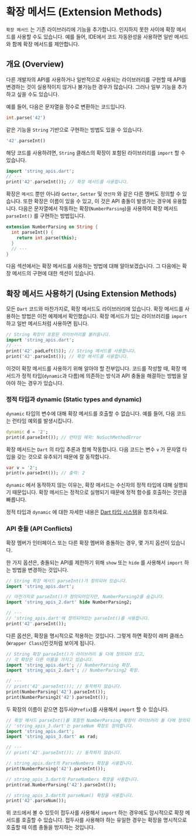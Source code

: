 # 확장 메서드 (Extension Methods)
`확장 메서드` 는 기존 라이브러리에 기능을 추가합니다. 인지하지 못한 사이에 확장 메서드를 사용할 수도 있습니다. 예를 들어, IDE에서 코드 자동완성을 사용하면 일반 메서드와 함께 확장 메서드를 제안합니다.

## 개요 (Overview)
다른 개발자의 API를 사용하거나 일반적으로 사용되는 라이브러리를 구현할 때 API를 변경하는 것이 실용적이지 않거나 불가능한 경우가 많습니다. 그러나 일부 기능을 추가하고 싶을 수도 있습니다.

예를 들어, 다음은 문자열을 정수로 변환하는 코드입니다.
```dart
int.parse('42')
```

같은 기능을 `String` 기반으로 구현하는 방법도 있을 수 있습니다.
```dart
'42'.parseInt()
```

해당 코드를 사용하려면, `String` 클래스의 확장이 포함된 라이브러리를 `import` 할 수 있습니다.
```dart
import 'string_apis.dart';
// ···
print('42'.parseInt()); // 확장 메서드를 사용합니다.
```

확장은 `메서드` 뿐만 아니라 `Getter`, `Setter` 및 `연산자` 와 같은 다른 멤버도 정의할 수 있습니다. 또한 확장은 이름이 있을 수 있고, 이 것은 API 충돌이 발생가는 경우에 유용합니다. 다음은 문자열에서 작동하는 확장(`NumberParsing`)을 사용하여 확장 메서드 `parseInt()` 를 구현하는 방법입니다.
```dart
extension NumberParsing on String {
  int parseInt() {
    return int.parse(this);
  }
  // ···
}
```

다음 섹션에서는 확장 메서드를 사용하는 방법에 대해 알아보겠습니다. 그 다음에는 확장 메서드의 구현에 대한 섹션이 있습니다.

## 확장 메서드 사용하기 (Using Extension Methods)
모든 `Dart` 코드와 마찬가지로, 확장 메서드도 라이브러리에 있습니다. 확장 메서드를 사용하는 방법은 이전 예제에서 확인했습니다. 확장 메서드가 있는 라이브러리를 `import` 하고 일반 메서드처럼 사용하면 됩니다.
```dart
// String 확장이 포함된 라이브러리를 불러옵니다.
import 'string_apis.dart';
// ···
print('42'.padLeft(5)); // String 메서드를 사용합니다.
print('42'.parseInt()); // 확장 메서드를 사용합니다.
```

이것이 확장 메서드를 사용하기 위해 알아야 할 전부입니다. 코드를 작성할 때, 확장 메서드가 정적 타입(`dynamic`과 다름)에 의존하는 방식과 API 충돌을 해결하는 방법을 알아야 하는 경우가 있습니다.

### 정적 타입과 dynamic (Static types and dynamic)
`dynamic` 타입의 변수에 대해 확장 메서드를 호출할 수 없습니다. 예를 들어, 다음 코드는 런타임 예외를 발생시킵니다.
```dart
dynamic d = '2';
print(d.parseInt()); // 런타임 예외: NoSuchMethodError
```

확장 메서드는 `Dart` 의 타입 추론과 함께 작동합니다. 다음 코드는 변수 `v` 가 문자열 타입을 갖는 것으로 유추되기 때문에 잘 동작합니다.
```dart
var v = '2';
print(v.parseInt()); // 출력: 2
```

`dynamic` 에서 동작하지 않는 이유는, 확장 메서드는 수신자의 정적 타입에 대해 실행되기 때문입니다. 확장 메서드는 정적으로 실행되기 때문에 정적 함수를 호출하는 것만큼 빠릅니다.

정적 타입과 `dynamic` 에 대한 자세한 내용은 [Dart 타입 시스템](https://dart.dev/language/type-system)을 참조하세요.

### API 충돌 (API Conflicts)
확장 멤버가 인터페이스 또는 다른 확장 멤버와 충돌하는 경우, 몇 가지 옵션이 있습니다.

한 가지 옵션은, 충돌되는 API를 제한하기 위해 `show` 또는 `hide` 를 사용해서 `import` 하는 방법을 변경하는 것입니다.
```dart
// String 확장 메서드 parseInt()가 정의되어 있습니다.
import 'string_apis.dart';

// 마찬가지로 parseInt()가 정의되어있지만, NumberParsing2를 숨깁니다.
import 'string_apis_2.dart' hide NumberParsing2;

// ···
// 'string_apis.dart'에 정의되어있는 parseInt()를 사용합니다.
print('42'.parseInt());
```

다른 옵션은, 확장을 명시적으로 적용하는 것입니다. 그렇게 하면 확장이 래퍼 클래스(`Wrapper Class`)인것처럼 보이게 됩니다.
```dart
// String 확장 parseInt()가 라이브러리 둘 다에 정의되어 있고,
// 각 확장은 다른 이름을 가지고 있습니다.
import 'string_apis.dart'; // NumberParsing 확장.
import 'string_apis_2.dart'; // NumberParsing2 확장.

// ···
// print('42'.parseInt()); // 동작하지 않습니다.
print(NumberParsing('42').parseInt());
print(NumberParsing2('42').parseInt());
```

두 확장의 이름이 같으면 접두사(`Prefix`)를 사용해서 `import` 할 수 있습니다.
```dart
// 확장 메서드 parseInt()를 포함한 NumberParsing 확장이 라이브러리 둘 다에 정의되어있습니다.
// 'string_apis_3.dart'는 parseNum 확장도 정의합니다.
import 'string_apis.dart';
import 'string_apis_3.dart' as rad;

// ···
// print('42'.parseInt()); // 동작하지 않습니다.

// string_apis.dart의 ParseNumbers 확장을 사용합니다.
print(NumberParsing('42').parseInt());

// string_apis_3.dart의 ParseNumbers 확장을 사용합니다.
print(rad.NumberParsing('42').parseInt());

// string_apis_3.dart의 parseNum() 확장을 사용합니다.
print('42'.parseNum());
```

위 코드에서 볼 수 있듯이 접두사를 사용해서 `import` 하는 경우에도 암시적으로 확장 메서드를 호출할 수 있습니다. 접두사를 사용해야 하는 유일한 경우는 확장을 명시적으로 호출할 때 이름 충돌을 방지하는 것입니다.